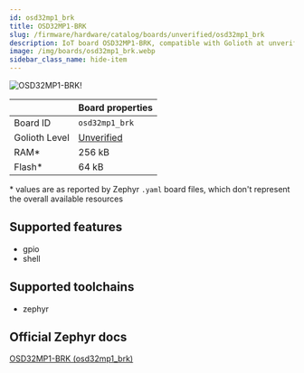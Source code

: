 ```yaml
---
id: osd32mp1_brk
title: OSD32MP1-BRK
slug: /firmware/hardware/catalog/boards/unverified/osd32mp1_brk
description: IoT board OSD32MP1-BRK, compatible with Golioth at unverified level.
image: /img/boards/osd32mp1_brk.webp
sidebar_class_name: hide-item
---
```


[//]: # (This is an auto-generated file, do not edit! Changes to it will be lost upon re-generation)

![OSD32MP1-BRK!](/img/boards/osd32mp1_brk.webp "OSD32MP1-BRK")

|                | Board properties     |
| -------------  | -------------------- |
| Board ID       | `osd32mp1_brk` |
| Golioth Level  | [Unverified](/firmware/hardware#unverified-boards) |
| RAM*           | 256 kB |
| Flash*         | 64 kB |

\* values are as reported by Zephyr `.yaml` board files, which don't represent the overall available resources



## Supported features

* gpio
* shell

## Supported toolchains

* zephyr

## Official Zephyr docs

[OSD32MP1-BRK (osd32mp1_brk)](https://docs.zephyrproject.org/latest/boards/oct/osd32mp1_brk/doc/index.html)

